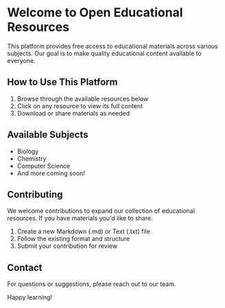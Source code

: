 # Welcome to Open Educational Resources

This platform provides free access to educational materials across various subjects. Our goal is to make quality educational content available to everyone.

## How to Use This Platform

1. Browse through the available resources below
2. Click on any resource to view its full content
3. Download or share materials as needed

## Available Subjects

- Biology
- Chemistry
- Computer Science
- And more coming soon!

## Contributing

We welcome contributions to expand our collection of educational resources. If you have materials you'd like to share:

1. Create a new Markdown (.md) or Text (.txt) file
2. Follow the existing format and structure
3. Submit your contribution for review

## Contact

For questions or suggestions, please reach out to our team.

Happy learning!